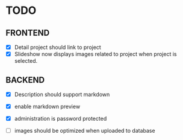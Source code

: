 TODO
====

FRONTEND
--------

- [X] Detail project should link to project
- [X] Slideshow now displays images related to project when project is selected.

BACKEND
-------

- [X] Description should support markdown
- [X] enable markdown preview
- [X] administration is password protected
- [ ] images should be optimized when uploaded to database

